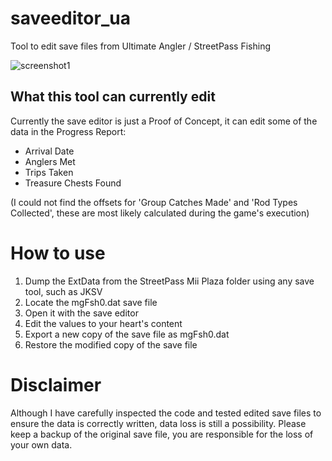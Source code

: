 # saveeditor_ua
Tool to edit save files from Ultimate Angler / StreetPass Fishing

![screenshot1](https://github.com/Zapo3DS/saveeditor_ua/assets/159708642/fa86ca25-feab-45b0-a672-d267780fc292)


## What this tool can currently edit
Currently the save editor is just a Proof of Concept, it can edit some of the data in the Progress Report:
- Arrival Date
- Anglers Met
- Trips Taken
- Treasure Chests Found

(I could not find the offsets for 'Group Catches Made' and 'Rod Types Collected', these are most likely calculated during the game's execution)

# How to use
1. Dump the ExtData from the StreetPass Mii Plaza folder using any save tool, such as JKSV
2. Locate the mgFsh0.dat save file
3. Open it with the save editor
4. Edit the values to your heart's content
5. Export a new copy of the save file as mgFsh0.dat
6. Restore the modified copy of the save file

# Disclaimer
Although I have carefully inspected the code and tested edited save files to ensure the data is correctly written, data loss is still a possibility. Please keep a backup of the original save file, you are responsible for the loss of your own data.
